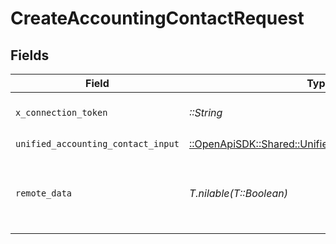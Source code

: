 # CreateAccountingContactRequest


## Fields

| Field                                                                                                       | Type                                                                                                        | Required                                                                                                    | Description                                                                                                 |
| ----------------------------------------------------------------------------------------------------------- | ----------------------------------------------------------------------------------------------------------- | ----------------------------------------------------------------------------------------------------------- | ----------------------------------------------------------------------------------------------------------- |
| `x_connection_token`                                                                                        | *::String*                                                                                                  | :heavy_check_mark:                                                                                          | The connection token                                                                                        |
| `unified_accounting_contact_input`                                                                          | [::OpenApiSDK::Shared::UnifiedAccountingContactInput](../../models/shared/unifiedaccountingcontactinput.md) | :heavy_check_mark:                                                                                          | N/A                                                                                                         |
| `remote_data`                                                                                               | *T.nilable(T::Boolean)*                                                                                     | :heavy_minus_sign:                                                                                          | Set to true to include data from the original Accounting software.                                          |